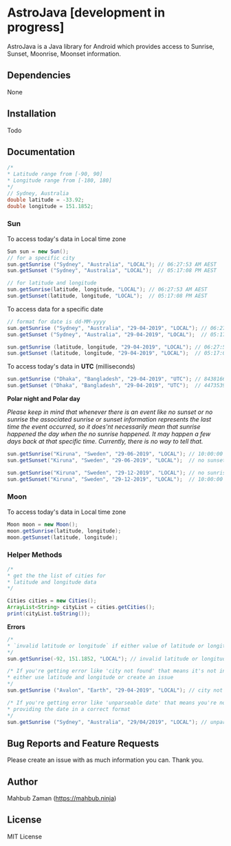 # AstroJava [development in progress]

AstroJava is a Java library for Android which provides access to Sunrise, Sunset, Moonrise, Moonset information.

## Dependencies
None
## Installation
Todo

## Documentation

```java
/*
* Latitude range from [-90, 90] 
* Longitude range from [-180, 180]
*/
// Sydney, Australia
double latitude = -33.92;
double longitude = 151.1852;
```
### Sun 
To access today's data in Local time zone
```java
Sun sun = new Sun();
// for a specific city
sun.getSunrise ("Sydney", "Australia", "LOCAL"); // 06:27:53 AM AEST
sun.getSunset ("Sydney", "Australia", "LOCAL");  // 05:17:08 PM AEST

// for latitude and longitude
sun.getSunrise(latitude, longitude, "LOCAL"); // 06:27:53 AM AEST
sun.getSunset(latitude, longitude, "LOCAL");  // 05:17:08 PM AEST
```
To access data for a specific date
```java
// format for date is dd-MM-yyyy
sun.getSunrise ("Sydney", "Australia", "29-04-2019", "LOCAL"); // 06:27:53 AM AEST
sun.getSunset ("Sydney", "Australia", "29-04-2019", "LOCAL");  // 05:17:08 PM AEST

sun.getSunrise (latitude, longitude, "29-04-2019", "LOCAL"); // 06:27:53 AM AEST
sun.getSunset (latitude, longitude, "29-04-2019", "LOCAL");  // 05:17:08 PM AEST
```

To access today's data in **UTC** (milliseconds)
```java
sun.getSunrise ("Dhaka", "Bangladesh", "29-04-2019", "UTC"); // 84381667
sun.getSunset ("Dhaka", "Bangladesh", "29-04-2019", "UTC");  // 44735390 
```

**Polar night and Polar day**

*Please keep in mind that whenever there is an event like no sunset or
no sunrise the associated sunrise or sunset information represents
the last time the event occurred, so it does'nt necessarily mean that
sunrise happened the day when the no sunrise happened. It may happen a few days
back at that specific time. Currently, there is no way to tell that.*
```java
sun.getSunrise("Kiruna", "Sweden", "29-06-2019", "LOCAL"); // 10:00:00 AM AEST
sun.getSunset("Kiruna", "Sweden", "29-06-2019", "LOCAL");  // no sunset

sun.getSunrise("Kiruna", "Sweden", "29-12-2019", "LOCAL"); // no sunrise
sun.getSunset("Kiruna", "Sweden", "29-12-2019", "LOCAL");  // 10:00:00 AM AEST
```

### Moon
To access today's data in Local time zone
```java
Moon moon = new Moon();
moon.getSunrise(latitude, longitude);
moon.getSunset(latitude, longitude);
```

### Helper Methods
```java
/* 
* get the the list of cities for
* latitude and longitude data
*/

```
```java
Cities cities = new Cities();
ArrayList<String> cityList = cities.getCities();
print(cityList.toString());
```


**Errors**
```java
/*
* `invalid latitude or longitude` if either value of latitude or longitude is out of range
*/
sun.getSunrise(-92, 151.1852, "LOCAL"); // invalid latitude or longitude

/* If you're getting error like 'city not found' that means it's not in the city list
* either use latitude and longitude or create an issue
*/
sun.getSunrise ("Avalon", "Earth", "29-04-2019", "LOCAL"); // city not found

/* If you're getting error like 'unparseable date' that means you're not
* providing the date in a correct format
*/
sun.getSunrise ("Sydney", "Australia", "29/04/2019", "LOCAL"); // unparseable date
```

## Bug Reports and Feature Requests
Please create an issue with as much information you can. Thank you.

## Author
Mahbub Zaman (https://mahbub.ninja)

## License
MIT License